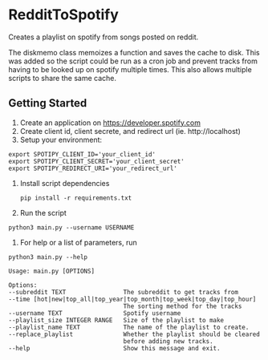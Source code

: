 # RedditToSpotify
Creates a playlist on spotify from songs posted on reddit.  

The diskmemo class memoizes a function and saves the cache to disk.  This was added so the script could be run as a cron job and prevent tracks from having to be looked up on spotify multiple times.  This also allows multiple scripts to share the same cache.

## Getting Started
1. Create an application on https://developer.spotify.com 
1. Create client id, client secrete, and redirect url (ie. http://localhost)
1. Setup your environment:

  ```
  export SPOTIPY_CLIENT_ID='your_client_id'
  export SPOTIPY_CLIENT_SECRET='your_client_secret'
  export SPOTIPY_REDIRECT_URI='your_redirect_url'
  ```
1. Install script dependencies

   ```pip install -r requirements.txt```
1. Run the script

  ```python3 main.py --username USERNAME```
  
1. For help or a list of parameters, run
  
  ```python3 main.py --help```


  ```
Usage: main.py [OPTIONS]

Options:
  --subreddit TEXT                The subreddit to get tracks from
  --time [hot|new|top_all|top_year|top_month|top_week|top_day|top_hour]
                                  The sorting method for the tracks
  --username TEXT                 Spotify username
  --playlist_size INTEGER RANGE   Size of the playlist to make
  --playlist_name TEXT            The name of the playlist to create.
  --replace_playlist              Whether the playlist should be cleared
                                  before adding new tracks.
  --help                          Show this message and exit.

  ```
